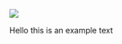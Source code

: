<img src="https://media.giphy.com/media/3o6j8fXbqweKIIfCJW/giphy.gif">

Hello this is an example text
